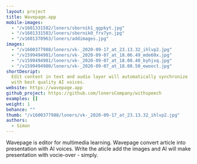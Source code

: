 ```yaml
---
layout: project
title: Wavepage.app
mobile-images:
  - "/v1601331582/loners/sbornik1_qgpkyt.jpg"
  - "/v1601331583/loners/sbornik0_frx7yn.jpg"
  - "/v1601378963/loners/addimages.jpg"
images:
  - "/v1600377988/loners/vk-_2020-09-17_at_23.13.32_ihlvp2.jpg"
  - "/v1599494981/loners/vk-_2020-09-07_at_18.06.49_mde60x.jpg"
  - "/v1599494981/loners/vk-_2020-09-07_at_18.08.40_byhjxq.jpg"
  - "/v1599494980/loners/vk-_2020-09-07_at_18.08.50_ewooct.jpg"
shortDesript:
  Edit content in text and audio layer will automatically synchronize
  with best quality AI voices.
website: https://wavepage.app
github_project: https://github.com/lonersCompany/withspeech
examples: []
weight: 1
behance: ""
thumb: "/v1600377988/loners/vk-_2020-09-17_at_23.13.32_ihlvp2.jpg"
authors:
  - Simon
---
```


Wavepage is editor for multimedia learning. Wavepage convert article into presentation with AI voices. Write the aticle add the images and AI will make presentation with vocie-over - simply.
